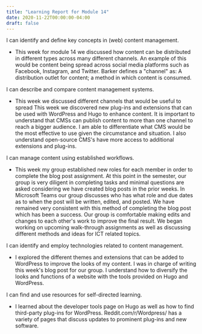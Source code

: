 ```yaml
---
title: "Learning Report for Module 14"
date: 2020-11-22T00:00:00-04:00
draft: false
---
```

I can identify and define key concepts in (web) content management.

* This week for module 14 we discussed how content can be distributed in different types across many different channels. An example of this would be content being spread across social media platforms such as Facebook, Instagram, and Twitter. Barker defines a "channel" as: A distribution outlet for content; a method in which content is consumed. 

I can describe and compare content management systems.

* This week we discussed different channels that would be useful to spread This week we discovered new plug-ins and extensions that can be used with WordPress and Hugo to enhance content. It is important to understand that CMSs can publish content to more than one channel to reach a bigger audience. I am able to differentiate what CMS would be the most effective to use given the circumstance and situation. I also understand open-source CMS's have more access to additional extensions and plug-ins.

I can manage content using established workflows.

*  This week my group established new roles for each member in order to complete the blog post assignment. At this point in the semester, our group is very diligent in completing tasks and minimal questions are asked considering we have created blog posts in the prior weeks. In Microsoft Teams our group discusses who has what role and due dates as to when the post will be written, edited, and posted. We have remained very consistent with this method of completing the blog post which has been a success. Our group is comfortable making edits and changes to each other's work to improve the final result. We began working on upcoming walk-through assignments as well as discussing different methods and ideas for ICT related topics.

I can identify and employ technologies related to content management.

* I explored the different themes and extensions that can be added to WordPress to improve the looks of my content. I was in charge of writing this week's blog post for our group. I understand how to diversify the looks and functions of a website with the tools provided on Hugo and WordPress.

I can find and use resources for self-directed learning.

* I learned about the developer tools page on Hugo as well as how to find third-party plug-ins for WordPress. Reddit.com/r/Wordpress/ has a variety of pages that discuss updates to prominent plug-ins and new software.


